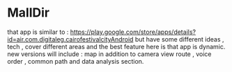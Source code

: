 # MallDir
that app is similar to : https://play.google.com/store/apps/details?id=air.com.digitaleg.cairofestivalcityAndroid 
but have some different ideas , tech , cover different areas and the best feature here is that app is dynamic.
new versions will include : map in addition to camera view route , voice order , common path and data analysis section.
